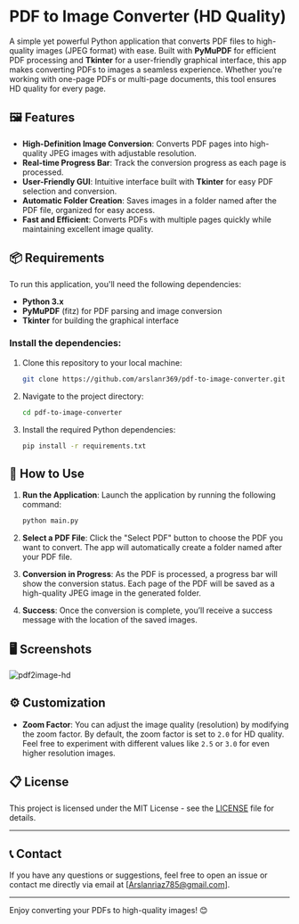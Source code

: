 # PDF to Image Converter (HD Quality)

A simple yet powerful Python application that converts PDF files to high-quality images (JPEG format) with ease. Built with **PyMuPDF** for efficient PDF processing and **Tkinter** for a user-friendly graphical interface, this app makes converting PDFs to images a seamless experience. Whether you're working with one-page PDFs or multi-page documents, this tool ensures HD quality for every page.

## 🖼️ Features

- **High-Definition Image Conversion**: Converts PDF pages into high-quality JPEG images with adjustable resolution.
- **Real-time Progress Bar**: Track the conversion progress as each page is processed.
- **User-Friendly GUI**: Intuitive interface built with **Tkinter** for easy PDF selection and conversion.
- **Automatic Folder Creation**: Saves images in a folder named after the PDF file, organized for easy access.
- **Fast and Efficient**: Converts PDFs with multiple pages quickly while maintaining excellent image quality.

## 📦 Requirements

To run this application, you'll need the following dependencies:

- **Python 3.x**
- **PyMuPDF** (fitz) for PDF parsing and image conversion
- **Tkinter** for building the graphical interface

### Install the dependencies:
1. Clone this repository to your local machine:
   ```bash
   git clone https://github.com/arslanr369/pdf-to-image-converter.git
   ```

2. Navigate to the project directory:
   ```bash
   cd pdf-to-image-converter
   ```

3. Install the required Python dependencies:
   ```bash
   pip install -r requirements.txt
   ```

## 🚀 How to Use

1. **Run the Application**:
   Launch the application by running the following command:
   ```bash
   python main.py
   ```

2. **Select a PDF File**:
   Click the "Select PDF" button to choose the PDF you want to convert. The app will automatically create a folder named after your PDF file.

3. **Conversion in Progress**:
   As the PDF is processed, a progress bar will show the conversion status. Each page of the PDF will be saved as a high-quality JPEG image in the generated folder.

4. **Success**:
   Once the conversion is complete, you’ll receive a success message with the location of the saved images.

## 🖥️ Screenshots

![pdf2image-hd](https://github.com/user-attachments/assets/505eaac2-f7ee-4181-b847-0e48f0f3a5e7)

## ⚙️ Customization

- **Zoom Factor**: You can adjust the image quality (resolution) by modifying the zoom factor. By default, the zoom factor is set to `2.0` for HD quality. Feel free to experiment with different values like `2.5` or `3.0` for even higher resolution images.
  
## 📋 License

This project is licensed under the MIT License - see the [LICENSE](LICENSE) file for details.

---

## 📞 Contact

If you have any questions or suggestions, feel free to open an issue or contact me directly via email at [Arslanriaz785@gmail.com].

---

Enjoy converting your PDFs to high-quality images! 😊
